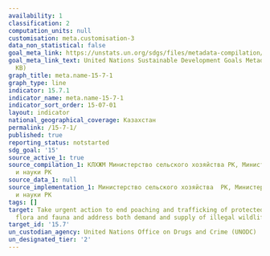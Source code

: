 ```yaml
---
availability: 1
classification: 2
computation_units: null
customisation: meta.customisation-3
data_non_statistical: false
goal_meta_link: https://unstats.un.org/sdgs/files/metadata-compilation/Metadata-Goal-15.pdf
goal_meta_link_text: United Nations Sustainable Development Goals Metadata (PDF 210
  KB)
graph_title: meta.name-15-7-1
graph_type: line
indicator: 15.7.1
indicator_name: meta.name-15-7-1
indicator_sort_order: 15-07-01
layout: indicator
national_geographical_coverage: Казахстан
permalink: /15-7-1/
published: true
reporting_status: notstarted
sdg_goal: '15'
source_active_1: true
source_compilation_1: КЛХЖМ Министерство сельского хозяйства РК, Министерство образования
  и науки РК
source_data_1: null
source_implementation_1: Министерство сельского хозяйства  РК, Министерство образования
  и науки РК
tags: []
target: Take urgent action to end poaching and trafficking of protected species of
  flora and fauna and address both demand and supply of illegal wildlife products
target_id: '15.7'
un_custodian_agency: United Nations Office on Drugs and Crime (UNODC)
un_designated_tier: '2'
---
```

